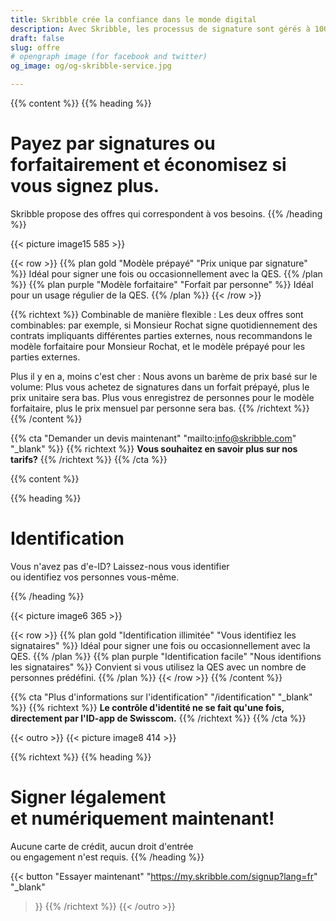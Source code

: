 ```yaml
---
title: Skribble crée la confiance dans le monde digital
description: Avec Skribble, les processus de signature sont gérés à 100% numériquement, sur la base de la signature électronique qualifiée "QES" – la signature électronique qui équivaut à une signature manuscrite, selon la loi suisse et européenne.
draft: false
slug: offre
# opengraph image (for facebook and twitter)
og_image: og/og-skribble-service.jpg

---
```


{{% content %}}
{{% heading %}}
# Payez par signatures ou forfaitairement et économisez si vous signez plus.
Skribble propose des offres qui correspondent à vos besoins.
{{% /heading %}}

{{< picture image15 585 >}}

{{< row >}}
{{% plan gold "Modèle prépayé" "Prix unique par signature" %}}
Idéal pour signer une fois ou occasionnellement avec la QES.
{{% /plan %}}
{{% plan purple "Modèle forfaitaire" "Forfait par personne" %}}
Idéal pour un usage régulier de la QES.
{{% /plan %}}
{{< /row >}}

{{% richtext %}}
Combinable de manière flexible
: Les deux offres sont combinables: par exemple, si Monsieur Rochat signe quotidiennement des contrats impliquants différentes parties externes, nous recommandons le modèle forfaitaire pour Monsieur Rochat, et le modèle prépayé pour les parties externes.

Plus il y en a, moins c'est cher
: Nous avons un barème de prix basé sur le volume: 
Plus vous achetez de signatures dans un forfait prépayé, plus le prix unitaire sera bas. Plus vous enregistrez de personnes pour le modèle forfaitaire, plus le prix mensuel par personne sera bas.
{{% /richtext %}}
{{% /content %}}

{{% cta
  "Demander un devis maintenant"
  "mailto:info@skribble.com"
  "_blank"
%}}
{{% richtext %}}
**Vous souhaitez en savoir plus sur nos tarifs?**
{{% /richtext %}}
{{% /cta %}}

{{% content %}}

{{% heading %}}
# Identification
Vous n'avez pas d'e-ID? Laissez-nous vous identifier <br class="hide-for-mobile">ou identifiez vos personnes vous-même.

{{% /heading %}}

{{< picture image6 365 >}}

{{< row >}}
{{% plan gold "Identification illimitée" "Vous identifiez les signataires" %}}
Idéal pour signer une fois ou occasionnellement avec la QES.
{{% /plan %}}
{{% plan purple "Identification facile" "Nous identifions les signataires" %}}
Convient si vous utilisez la QES avec un nombre de personnes prédéfini.
{{% /plan %}}
{{< /row >}}
{{% /content %}}

{{% cta
  "Plus d'informations sur l'identification"
  "/identification"
  "_blank"
%}}
{{% richtext %}}
**Le contrôle d'identité ne se fait qu'une fois, directement par l'ID-app de Swisscom.**
{{% /richtext %}}
{{% /cta %}}

{{< outro >}}
{{< picture image8 414 >}}

{{% richtext %}}
{{% heading %}}
# Signer légalement <br class="hide-for-mobile">et numériquement maintenant!
Aucune carte de crédit, aucun droit d'entrée <br class="hide-for-mobile">ou engagement n'est requis.
{{% /heading %}}

{{< button
  "Essayer maintenant"
  "https://my.skribble.com/signup?lang=fr"
  "_blank"
>}}
{{% /richtext %}}
{{< /outro >}}
